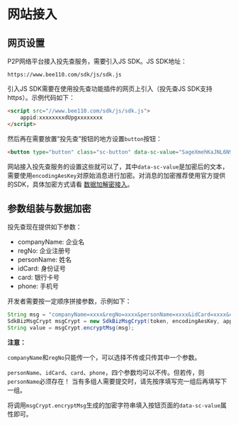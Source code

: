 # 网站接入

## 网页设置

P2P网络平台接入投先查服务，需要引入JS SDK。JS SDK地址：

```
https://www.bee110.com/sdk/js/sdk.js
```

引入JS SDK需要在使用投先查功能插件的网页上引入（投先查JS SDK支持https）。示例代码如下：

```html
<script src="//www.bee110.com/sdk/js/sdk.js">
    appid:xxxxxxxxdUpgxxxxxxxx
</script>
```

然后再在需要放置“投先查”按钮的地方设置`button`按钮：

```html
<button type="button" class="sc-button" data-sc-value="SageXmehKaJNL6N9ALcuVoMfMknJpfDvzWmaZp/4l/1GYRcup8YuiY57UU1lqsWr2IILN779HmjiClQdKxf5hJ9WR/CNl/qYsTEcph2Y4TTpj52oNEaEWf8R+bkKXyevE4dkL/WILoezLMF220IRMpZfDstBF+91jJmmQh63XoM=">投先查（重庆XXXXXX有限公司）</button>
```

网站接入投先查服务的设置这些就可以了，其中`data-sc-value`是加密后的文本，需要使用`encodingAesKey`对原始消息进行加密。对消息的加密推荐使用官方提供的SDK，具体加密方式请看 [数据加解密接入](../dev/encrypt)。

## 参数组装与数据加密

投先查现在提供如下参数：

- companyName: 企业名
- regNo: 企业注册号
- personName: 姓名
- idCard: 身份证号
- card: 银行卡号
- phone: 手机号

开发者需要按一定顺序拼接参数，示例如下：

```java
String msg = "companyName=xxxx&regNo=xxxx&personName=xxxx&idCard=xxxx&card=xxx&phone=xxxx&personName=xxxxx&phone=xxxx&card=xxxx";
SdkBizMsgCrypt msgCrypt = new SdkBizMsgCrypt(token, encodingAesKey, appid);
String value = msgCrypt.encryptMsg(msg);
```

**注意：**

`companyName`和`regNo`只能传一个，可以选择不传或只传其中一个参数。

`personName`、`idCard`、`card`、`phone`，四个参数均可以不传。但若传，则`personName`必须存在！
当有多组人需要提交时，请先按序填写完一组后再填写下一组。

将调用`msgCrypt.encryptMsg`生成的加密字符串填入按钮页面的`data-sc-value`属性即可。

